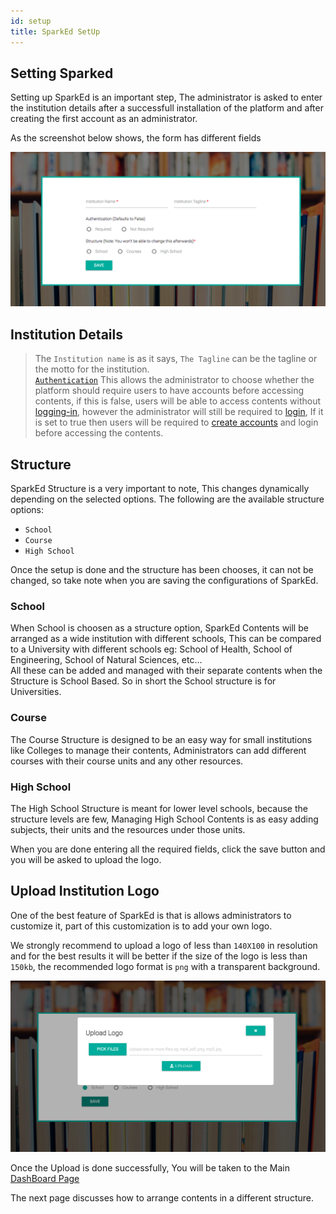 ```yaml
---
id: setup
title: SparkEd SetUp
---
```


## Setting  Sparked

Setting up SparkEd is an important step, The administrator is asked to enter the institution details after a successfull installation of the platform and after creating the first account as an administrator. 

As the screenshot below shows, the form has different fields 

<!-- The screenshot should be here -->

![Setup Page](assets/setup.png)  

## Institution Details 

> The `Institution name` is as it says, `The Tagline` can be the tagline or the motto for the institution.   
> [`Authentication`](users.md#introduction) This allows the administrator to choose whether the platform should require users to have accounts before accessing contents, if this is false, users will be able to access contents without [logging-in](accounts.md), however the administrator will still be required to [login](users.md#login), 
If it is set to true then users will be required to [create accounts](users.md#register) and login before accessing the contents.  

## Structure 

SparkEd Structure is a very important to note, This changes dynamically depending on the selected options. The following are the available structure options:  

- `School`  
- `Course`  
- `High School ` 

Once the setup is done and the structure has been chooses, it can not be changed, so take note when you are saving the configurations of SparkEd.

### School  

When School is choosen as a structure option, SparkEd Contents will be arranged as a wide institution with different schools, This can be compared to a University with different schools eg: School of Health, School of Engineering, School of Natural Sciences, etc...  
All these can be added and managed with their separate contents when the Structure is School Based.
So in short the School structure is for Universities.  

### Course  

The Course Structure is designed to be an easy way for small institutions like Colleges to manage their contents, Administrators can add different courses with their course units and any other resources.  

### High School 

The High School Structure is meant for lower level schools, because the structure levels are few, Managing High School Contents is as easy adding subjects, their units and the resources under those units.  

When you are done entering all the required fields, click the save button and you will be asked to upload the logo.

## Upload Institution Logo  

One of the best feature of SparkEd is that is allows administrators to customize it, part of this customization is to add your own logo.  

We strongly recommend to upload a logo of less than `140X100` in resolution and for the best results it will be better if the size of the logo is less than `150kb`, the recommended logo format is `png` with a transparent background.

![Logo Upload](assets/upload-logo.png)  

Once the Upload is done successfully, You will be taken to the Main [DashBoard Page](accounts.md)  

The next page discusses how to arrange contents in a different structure. 




